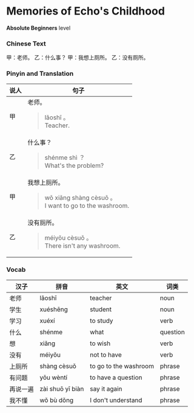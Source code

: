# Memories of Echo's Childhood
**Absolute Beginners** level
### Chinese Text
甲：老师。
乙：什么事？
甲：我想上厕所。
乙：没有厕所。

### Pinyin and Translation
|说人|句子|
|----|----|
|甲|老师。<blockquote>lǎoshī 。<br />Teacher.</blockquote>|
|乙|什么事？<blockquote>shénme shì ？<br />What's the problem?</blockquote>|
|甲|我想上厕所。<blockquote>wǒ xiǎng shàng cèsuǒ 。<br />I want to go to the washroom.</blockquote>|
|乙|没有厕所。<blockquote>méiyǒu cèsuǒ 。<br />There isn't any washroom.</blockquote>|
### Vocab
|汉子|拼音|英文|词类|
|----|----|----|----|
|老师|lǎoshī|teacher|noun|
|学生|xuéshēng|student|noun|
|学习|xuéxí|to study|verb|
|什么|shénme|what|question|
|想|xiǎng|to wish|verb|
|没有|méiyǒu|not to have|verb|
|上厕所|shàng cèsuǒ|to go to the washroom|phrase|
|有问题|yǒu wèntí|to have a question|phrase|
|再说一遍|zài shuō yī biàn|say it again|phrase|
|我不懂|wǒ bù dǒng|I don't understand|phrase|